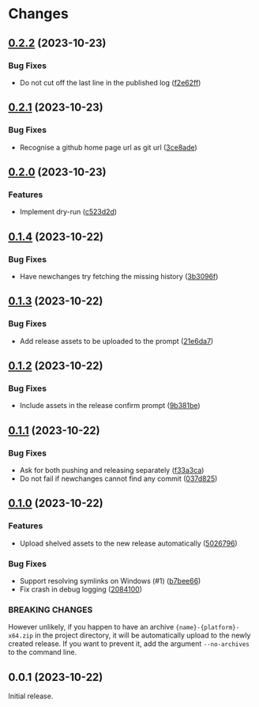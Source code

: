 # Changes

## [0.2.2](https://github.com/prantlf/vp/compare/v0.2.1...v0.2.2) (2023-10-23)

### Bug Fixes

* Do not cut off the last line in the published log ([f2e62ff](https://github.com/prantlf/vp/commit/f2e62ff2ba12613113a2a2dc9e1ddc98814878e7))

## [0.2.1](https://github.com/prantlf/vp/compare/v0.2.0...v0.2.1) (2023-10-23)

### Bug Fixes

* Recognise a github home page url as git url ([3ce8ade](https://github.com/prantlf/vp/commit/3ce8ade16301aec640259ccbd7e0ff4f6e344246))

## [0.2.0](https://github.com/prantlf/vp/compare/v0.1.4...v0.2.0) (2023-10-23)

### Features

* Implement dry-run ([c523d2d](https://github.com/prantlf/vp/commit/c523d2d48e726d7a55d1439ce0275ef3d1efa254))

## [0.1.4](https://github.com/prantlf/vp/compare/v0.1.3...v0.1.4) (2023-10-22)

### Bug Fixes

* Have newchanges try fetching the missing history ([3b3096f](https://github.com/prantlf/vp/commit/3b3096fe7ce5131941a0562804be2f584c816b43))

## [0.1.3](https://github.com/prantlf/vp/compare/v0.1.2...v0.1.3) (2023-10-22)

### Bug Fixes

* Add release assets to be uploaded to the prompt ([21e6da7](https://github.com/prantlf/vp/commit/21e6da788894cfad37a8fa6da1679ad63365ff27))

## [0.1.2](https://github.com/prantlf/vp/compare/v0.1.1...v0.1.2) (2023-10-22)

### Bug Fixes

* Include assets in the release confirm prompt ([9b381be](https://github.com/prantlf/vp/commit/9b381bee1e69c8602561a5c350e0ebc42cdc521c))

## [0.1.1](https://github.com/prantlf/vp/compare/v0.1.0...v0.1.1) (2023-10-22)

### Bug Fixes

* Ask for both pushing and releasing separately ([f33a3ca](https://github.com/prantlf/vp/commit/f33a3ca5ffe8e03bff024f84050debdd4a6fc6f4))
* Do not fail if newchanges cannot find any commit ([037d825](https://github.com/prantlf/vp/commit/037d82509491b8cddc2960452208cef8f9105fa0))

## [0.1.0](https://github.com/prantlf/vp/compare/v0.0.1...v0.1.0) (2023-10-22)

### Features

* Upload shelved assets to the new release automatically ([5026796](https://github.com/prantlf/vp/commit/502679674c68290dc5c9ad0ed61115c095304a1a))

### Bug Fixes

* Support resolving symlinks on Windows (#1) ([b7bee66](https://github.com/prantlf/vp/commit/b7bee661041414dd041c38cfa2378ab34c2944d6))
* Fix crash in debug logging ([2084100](https://github.com/prantlf/vp/commit/208410075afb1cbaf8cc2b6f30dd334d50069889))

### BREAKING CHANGES

However unlikely, if you happen to have an archive `{name}-{platform}-x64.zip` in the project directory, it will be automatically upload to the newly created release. If you want to prevent it, add the argument `--no-archives` to the command line.

## 0.0.1 (2023-10-22)

Initial release.
